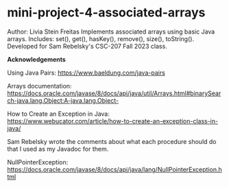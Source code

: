 # mini-project-4-associated-arrays

Author: Livia Stein Freitas
Implements associated arrays using basic Java arrays. Includes: set(), get(), hasKey(), remove(), size(), toString().
Developed for Sam Rebelsky's CSC-207 Fall 2023 class.

**Acknowledgements**

Using Java Pairs: https://www.baeldung.com/java-pairs

Arrays documentation: https://docs.oracle.com/javase/8/docs/api/java/util/Arrays.html#binarySearch-java.lang.Object:A-java.lang.Object-

How to Create an Exception in Java: https://www.webucator.com/article/how-to-create-an-exception-class-in-java/

Sam Rebelsky wrote the comments about what each procedure should do that I used as my Javadoc for them.

NullPointerException: https://docs.oracle.com/javase/8/docs/api/java/lang/NullPointerException.html
